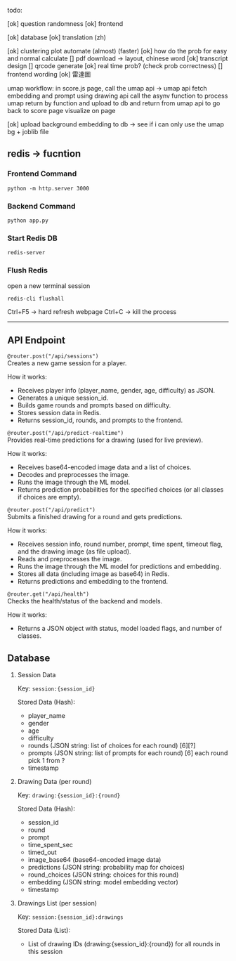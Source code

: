 

todo:

[ok] question randomness
[ok] frontend

[ok] database
[ok] translation (zh)

[ok] clustering plot automate (almost) (faster)
[ok] how do the prob for easy and normal calculate
[] pdf download -> layout, chinese word
[ok] transcript design
[] qrcode generate
[ok] real time prob? (check prob correctness)
[] frontend wording
[ok] 雷達圖


umap workflow:
in score.js page, call the umap api -> 
umap api fetch embedding and prompt using drawing api
call the asynv function to process umap 
return by function and upload to db and return from umap api to go back to score page
visualize on page

[ok] upload background embedding to db -> see if i can only use the umap bg + joblib file

redis -> fucntion
---
### Frontend Command
```
python -m http.server 3000
```
### Backend Command
```
python app.py
```
### Start Redis DB
```
redis-server
```
### Flush Redis
open a new terminal session
```
redis-cli flushall
```
Ctrl+F5 -> hard refresh webpage
Ctrl+C  -> kill the process

---
## API Endpoint
```@router.post("/api/sessions")```\
Creates a new game session for a player.

How it works:
- Receives player info (player_name, gender, age, difficulty) as JSON.
- Generates a unique session_id.
- Builds game rounds and prompts based on difficulty.
- Stores session data in Redis.
- Returns session_id, rounds, and prompts to the frontend.


```@router.post("/api/predict-realtime")```\
Provides real-time predictions for a drawing (used for live preview).

How it works:

- Receives base64-encoded image data and a list of choices.
- Decodes and preprocesses the image.
- Runs the image through the ML model.
- Returns prediction probabilities for the specified choices (or all classes if choices are empty).

```@router.post("/api/predict")```\
Submits a finished drawing for a round and gets predictions.

How it works:

- Receives session info, round number, prompt, time spent, timeout flag, and the drawing image (as file upload).
- Reads and preprocesses the image.
- Runs the image through the ML model for predictions and embedding.
- Stores all data (including image as base64) in Redis.
- Returns predictions and embedding to the frontend.

```@router.get("/api/health")```\
Checks the health/status of the backend and models.

How it works:

- Returns a JSON object with status, model loaded flags, and number of classes.


## Database


1. Session Data

    Key: ```session:{session_id}```

    Stored Data (Hash):
    - player_name
    - gender
    - age
    - difficulty
    - rounds (JSON string: list of choices for each round) [6][?]
    - prompts (JSON string: list of prompts for each round) [6] each round pick 1 from ?
    - timestamp


2. Drawing Data (per round)

    Key: ```drawing:{session_id}:{round}```

    Stored Data (Hash):
    - session_id
    - round
    - prompt
    - time_spent_sec
    - timed_out
    - image_base64 (base64-encoded image data)
    - predictions (JSON string: probability map for choices)
    - round_choices (JSON string: choices for this round)
    - embedding (JSON string: model embedding vector)
    - timestamp

3. Drawings List (per session)

    Key: ```session:{session_id}:drawings```

    Stored Data (List):
    - List of drawing IDs (drawing:{session_id}:{round}) for all rounds in this session
    